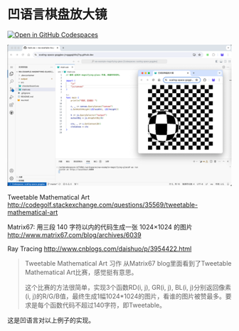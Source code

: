# 凹语言棋盘放大镜

[![Open in GitHub Codespaces](https://github.com/codespaces/badge.svg)](https://codespaces.new/chai2010/wa-example-magnifying-glass)

![](wa-example-magnifying-glass-01.png)

Tweetable Mathematical Art
http://codegolf.stackexchange.com/questions/35569/tweetable-mathematical-art

Matrix67: 用三段 140 字符以内的代码生成一张 1024×1024 的图片
http://www.matrix67.com/blog/archives/6039

Ray Tracing
http://www.cnblogs.com/daishuo/p/3954422.html

> Tweetable Mathematical Art 习作
> 从Matrix67 blog里面看到了Tweetable Mathematical Art比赛，感觉挺有意思。
> 
> 这个比赛的方法很简单，实现3个函数RD(i, j), GR(i, j), BL(i, j)分别返回像素(i, j)的R/G/B值，最终生成1幅1024*1024的图片，看谁的图片被赞最多。要求是每个函数代码不超过140字符，即Tweetable。

这是凹语言对以上例子的实现。
